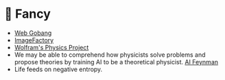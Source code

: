 <span class='anchor' id='-fancy'></span>

# 🤯 Fancy

- [Web Gobang](https://jinchen.space/Web_Gobang/)
- [ImageFactory](http://jinchen.space/ImageFactory/)
- [Wolfram's Physics Project](https://www.wolframphysics.org)
- We may be able to comprehend how physicists solve problems and propose theories by training AI to be a theoretical physicist. [AI Feynman](https://arxiv.org/abs/1905.11481)
- Life feeds on negative entropy.